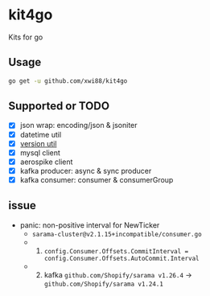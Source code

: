 # kit4go

Kits for go

## Usage

```bash
go get -u github.com/xwi88/kit4go 
```

## Supported or TODO

* [x] json
    wrap: encoding/json & jsoniter
* [x] datetime util
* [x] [version util](https://github.com/xwi88/version)
* [x] mysql client
* [x] aerospike client
* [x] kafka producer: async & sync producer
* [x] kafka consumer: consumer & consumerGroup

## issue

- panic: non-positive interval for NewTicker
    - `sarama-cluster@v2.1.15+incompatible/consumer.go`
    - 1. `config.Consumer.Offsets.CommitInterval = config.Consumer.Offsets.AutoCommit.Interval`
    - 2. kafka `github.com/Shopify/sarama v1.26.4` -> `github.com/Shopify/sarama v1.24.1`
